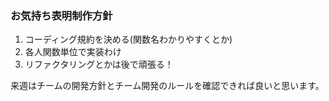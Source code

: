 ### お気持ち表明制作方針  
1. コーディング規約を決める(関数名わかりやすくとか)
2. 各人関数単位で実装わけ
3. リファクタリングとかは後で頑張る！

来週はチームの開発方針とチーム開発のルールを確認できれば良いと思います。